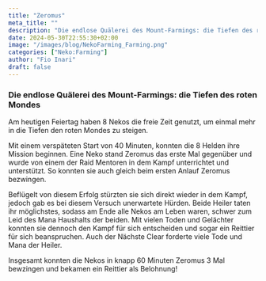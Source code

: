 ```yaml
---
title: "Zeromus"
meta_title: ""
description: "Die endlose Quälerei des Mount-Farmings: die Tiefen des roten Mondes"
date: 2024-05-30T22:55:30+02:00
image: "/images/blog/NekoFarming_Farming.png"
categories: ["Neko:Farming"]
author: "Fio Inari"
draft: false
---
```



### Die endlose Quälerei des Mount-Farmings: die Tiefen des roten Mondes

Am heutigen Feiertag haben 8 Nekos die freie Zeit genutzt, um einmal mehr in die Tiefen den roten Mondes zu steigen. 

Mit einem verspäteten Start von 40 Minuten, konnten die 8 Helden ihre Mission beginnen. Eine Neko stand Zeromus das erste Mal gegenüber und wurde von einem der Raid Mentoren in dem Kampf unterrichtet und unterstützt. So konnten sie auch gleich beim ersten Anlauf Zeromus bezwingen. 

Beflügelt von diesem Erfolg stürzten sie sich direkt wieder in dem Kampf, jedoch gab es bei diesem Versuch unerwartete Hürden. Beide Heiler taten ihr möglichstes, sodass am Ende alle Nekos am Leben waren, schwer zum Leid des Mana Haushalts der beiden. Mit vielen Toden und Gelächter konnten sie dennoch den Kampf für sich entscheiden und sogar ein Reittier für sich beanspruchen. Auch der Nächste Clear forderte viele Tode und Mana der Heiler. 

Insgesamt konnten die Nekos in knapp 60 Minuten Zeromus 3 Mal bewzingen und bekamen ein Reittier als Belohnung!